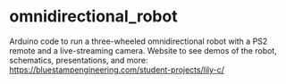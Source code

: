 # omnidirectional_robot
Arduino code to run a three-wheeled omnidirectional robot with a PS2 remote and a live-streaming camera. Website to see demos of the robot, schematics, presentations, and more: https://bluestampengineering.com/student-projects/lily-c/
